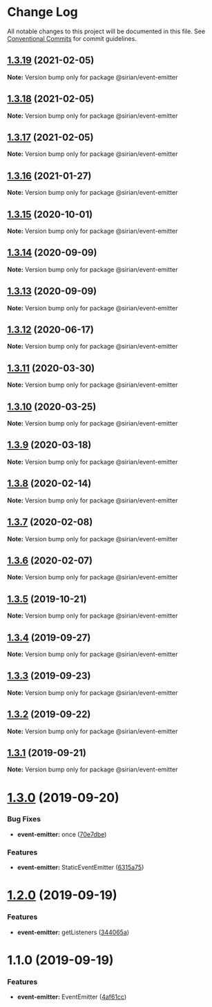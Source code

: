 # Change Log

All notable changes to this project will be documented in this file.
See [Conventional Commits](https://conventionalcommits.org) for commit guidelines.

## [1.3.19](https://github.com/sirian/js/compare/@sirian/event-emitter@1.3.18...@sirian/event-emitter@1.3.19) (2021-02-05)

**Note:** Version bump only for package @sirian/event-emitter





## [1.3.18](https://github.com/sirian/js/compare/@sirian/event-emitter@1.3.17...@sirian/event-emitter@1.3.18) (2021-02-05)

**Note:** Version bump only for package @sirian/event-emitter





## [1.3.17](https://github.com/sirian/js/compare/@sirian/event-emitter@1.3.16...@sirian/event-emitter@1.3.17) (2021-02-05)

**Note:** Version bump only for package @sirian/event-emitter





## [1.3.16](https://github.com/sirian/js/compare/@sirian/event-emitter@1.3.15...@sirian/event-emitter@1.3.16) (2021-01-27)

**Note:** Version bump only for package @sirian/event-emitter





## [1.3.15](https://github.com/sirian/js/compare/@sirian/event-emitter@1.3.14...@sirian/event-emitter@1.3.15) (2020-10-01)

**Note:** Version bump only for package @sirian/event-emitter





## [1.3.14](https://github.com/sirian/js/compare/@sirian/event-emitter@1.3.13...@sirian/event-emitter@1.3.14) (2020-09-09)

**Note:** Version bump only for package @sirian/event-emitter





## [1.3.13](https://github.com/sirian/js/compare/@sirian/event-emitter@1.3.12...@sirian/event-emitter@1.3.13) (2020-09-09)

**Note:** Version bump only for package @sirian/event-emitter





## [1.3.12](https://github.com/sirian/js/compare/@sirian/event-emitter@1.3.11...@sirian/event-emitter@1.3.12) (2020-06-17)

**Note:** Version bump only for package @sirian/event-emitter





## [1.3.11](https://github.com/sirian/js/compare/@sirian/event-emitter@1.3.10...@sirian/event-emitter@1.3.11) (2020-03-30)

**Note:** Version bump only for package @sirian/event-emitter





## [1.3.10](https://github.com/sirian/js/compare/@sirian/event-emitter@1.3.9...@sirian/event-emitter@1.3.10) (2020-03-25)

**Note:** Version bump only for package @sirian/event-emitter





## [1.3.9](https://github.com/sirian/js/compare/@sirian/event-emitter@1.3.8...@sirian/event-emitter@1.3.9) (2020-03-18)

**Note:** Version bump only for package @sirian/event-emitter





## [1.3.8](https://github.com/sirian/js/compare/@sirian/event-emitter@1.3.7...@sirian/event-emitter@1.3.8) (2020-02-14)

**Note:** Version bump only for package @sirian/event-emitter





## [1.3.7](https://github.com/sirian/js/compare/@sirian/event-emitter@1.3.6...@sirian/event-emitter@1.3.7) (2020-02-08)

**Note:** Version bump only for package @sirian/event-emitter





## [1.3.6](https://github.com/sirian/js/compare/@sirian/event-emitter@1.3.5...@sirian/event-emitter@1.3.6) (2020-02-07)

**Note:** Version bump only for package @sirian/event-emitter





## [1.3.5](https://github.com/sirian/js/compare/@sirian/event-emitter@1.3.4...@sirian/event-emitter@1.3.5) (2019-10-21)

**Note:** Version bump only for package @sirian/event-emitter





## [1.3.4](https://github.com/sirian/js/compare/@sirian/event-emitter@1.3.3...@sirian/event-emitter@1.3.4) (2019-09-27)

**Note:** Version bump only for package @sirian/event-emitter





## [1.3.3](https://github.com/sirian/js/compare/@sirian/event-emitter@1.3.2...@sirian/event-emitter@1.3.3) (2019-09-23)

**Note:** Version bump only for package @sirian/event-emitter





## [1.3.2](https://github.com/sirian/js/compare/@sirian/event-emitter@1.3.1...@sirian/event-emitter@1.3.2) (2019-09-22)

**Note:** Version bump only for package @sirian/event-emitter





## [1.3.1](https://github.com/sirian/js/compare/@sirian/event-emitter@1.3.0...@sirian/event-emitter@1.3.1) (2019-09-21)

**Note:** Version bump only for package @sirian/event-emitter





# [1.3.0](https://github.com/sirian/js/compare/@sirian/event-emitter@1.2.0...@sirian/event-emitter@1.3.0) (2019-09-20)


### Bug Fixes

* **event-emitter:** once ([70e7dbe](https://github.com/sirian/js/commit/70e7dbe))


### Features

* **event-emitter:** StaticEventEmitter ([6315a75](https://github.com/sirian/js/commit/6315a75))





# [1.2.0](https://github.com/sirian/js/compare/@sirian/event-emitter@1.1.0...@sirian/event-emitter@1.2.0) (2019-09-19)


### Features

* **event-emitter:** getListeners ([344065a](https://github.com/sirian/js/commit/344065a))





# 1.1.0 (2019-09-19)


### Features

* **event-emitter:** EventEmitter ([4af61cc](https://github.com/sirian/js/commit/4af61cc))
